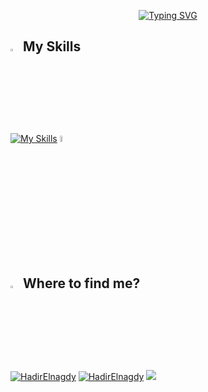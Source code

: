 <p align="center">
<a href="https://git.io/typing-svg"><img src="https://readme-typing-svg.demolab.com?font=Fira+Code&duration=2000&pause=1000&color=E37BF7&random=false&width=435&lines=Hey%2C+This+is+Hadir%F0%9F%91%8B+;Mobile+App+Developer;ITI+Student;Computer+Science+Graduate;ACPC+Finalist" alt="Typing SVG" /></a>
</p>

## <img src="https://media2.giphy.com/media/QssGEmpkyEOhBCb7e1/giphy.gif?cid=ecf05e47a0n3gi1bfqntqmob8g9aid1oyj2wr3ds3mg700bl&rid=giphy.gif" width ="3%"> My Skills
[![My Skills](https://skillicons.dev/icons?i=swift,java,c,cpp,git,github,linkedin,vscode,mysql,androidstudio,postman)](https://skillicons.dev) <img src="https://cdn.jsdelivr.net/gh/devicons/devicon/icons/android/android-plain.svg" width = "5%"/>

          


## <img src="https://media.giphy.com/media/8cY8LQMDLhQ4Ml9fLe/giphy.gif" width ="3%"> Where to find me?

<p>
  <a href="https://www.linkedin.com/in/hadirelnagdy" target="_blank"><img src="https://img.shields.io/badge/LinkedIn-0077B5?style=for-the-badge&logo=linkedin&logoColor=white" alt="HadirElnagdy"/></a> 
  <a href="mailto:hadirelnagdy@gmail.com" target="_blank"><img src="https://img.shields.io/badge/Gmail-D14836?style=for-the-badge&logo=gmail&logoColor=white" alt="HadirElnagdy"/></a> 
  <a href="https://www.facebook.com/hadiirofathi.annajdy#" target="_blank"><img src="https://img.shields.io/badge/Facebook-0077B5?style=for-the-badge&logo=facebook&logoColor=white" /></a>    

</p>  
